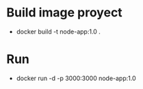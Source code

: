 # Build image proyect
- docker build -t node-app:1.0 .
# Run
- docker run -d -p 3000:3000 node-app:1.0